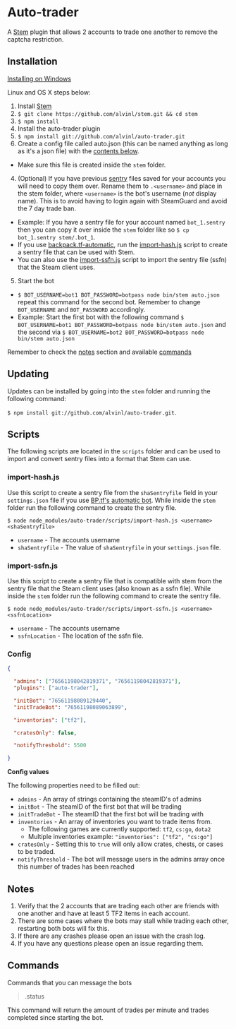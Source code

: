 Auto-trader
===
A [Stem](https://github.com/alvinl/stem) plugin that allows 2 accounts to trade one another to remove the captcha restriction.

## Installation

[Installing on Windows](https://github.com/alvinl/auto-trader/wiki/Installing-on-Windows)

Linux and OS X steps below:

1. Install [Stem](https://github.com/alvinl/stem)
  1. `$ git clone https://github.com/alvinl/stem.git && cd stem`
  2. `$ npm install`
2. Install the auto-trader plugin
  1. `$ npm install git://github.com/alvinl/auto-trader.git`
3. Create a config file called auto.json (this can be named anything as long as it's a json file) with the [contents below](#config).
  - Make sure this file is created inside the `stem` folder.
4. (Optional) If you have previous [sentry](https://github.com/seishun/node-steam#sentry) files saved for your accounts you will need to copy them over. Rename them to `.<username>` and place in the stem folder, where `<username>` is the bot's username (*not* display name).
 This is to avoid having to login again with SteamGuard and avoid the 7 day trade ban.
  - Example: If you have a sentry file for your account named `bot_1.sentry` then you can copy it over inside the `stem` folder like so `$ cp bot_1.sentry stem/.bot_1`.
  - If you use [backpack.tf-automatic](https://bitbucket.org/srabouin/backpack.tf-automatic/src), run the [import-hash.js](#import-hashjs) script to create a sentry file that can be used with Stem.
  - You can also use the [import-ssfn.js](#import-ssfnjs) script to import the sentry file (ssfn) that the Steam client uses.
5. Start the bot
  - `$ BOT_USERNAME=bot1 BOT_PASSWORD=botpass node bin/stem auto.json` repeat this command for the second bot. Remember to change `BOT_USERNAME` and `BOT_PASSWORD` accordingly.
  - Example: Start the first bot with the following command `$ BOT_USERNAME=bot1 BOT_PASSWORD=botpass node bin/stem auto.json` and the second via `$ BOT_USERNAME=bot2 BOT_PASSWORD=botpass node bin/stem auto.json`

Remember to check the [notes](#notes) section and available [commands](#commands)

## Updating
Updates can be installed by going into the `stem` folder and running the following command:

`$ npm install git://github.com/alvinl/auto-trader.git`.

## Scripts
The following scripts are located in the `scripts` folder and can be used to import and convert sentry files into a format that Stem can use.
### import-hash.js
Use this script to create a sentry file from the `shaSentryfile` field in your `settings.json` file if you use [BP.tf's automatic bot](https://bitbucket.org/srabouin/backpack.tf-automatic/). While inside the `stem` folder run the following command to create the sentry file.

`$ node node_modules/auto-trader/scripts/import-hash.js <username> <shaSentryfile>`
- `username` - The accounts username
- `shaSentryfile` - The value of `shaSentryfile` in your `settings.json` file.

### import-ssfn.js
Use this script to create a sentry file that is compatible with stem from the sentry file that the Steam client uses (also known as a ssfn file). While inside the `stem` folder run the following command to create the sentry file.

`$ node node_modules/auto-trader/scripts/import-ssfn.js <username> <ssfnLocation>`
- `username` - The accounts username
- `ssfnLocation` - The location of the ssfn file.

### Config
```json
{

  "admins": ["76561198042819371", "76561198042819371"],
  "plugins": ["auto-trader"],

  "initBot": "76561198089129440",
  "initTradeBot": "76561198089063899",

  "inventories": ["tf2"],

  "cratesOnly": false,

  "notifyThreshold": 5500

}
```
**Config values**

The following properties need to be filled out:
  - `admins` - An array of strings containing the steamID's of admins
  - `initBot` - The steamID of the first bot that will be trading
  - `initTradeBot` - The steamID that the first bot will be trading with
  - `inventories` - An array of inventories you want to trade items from.
    - The following games are currently supported: `tf2`, `cs:go`, `dota2`
    - Multiple inventories example: `"inventories": ["tf2", "cs:go"]`
  - `cratesOnly` - Setting this to `true` will only allow crates, chests, or cases to be traded.
  - `notifyThreshold` - The bot will message users in the admins array once this number of trades has been reached

## Notes
1. Verify that the 2 accounts that are trading each other are friends with one another and have at least 5 TF2 items in each account.
2. There are some cases where the bots may stall while trading each other, restarting both bots will fix this.
3. If there are any crashes please open an issue with the crash log.
4. If you have any questions please open an issue regarding them.

## Commands
Commands that you can message the bots
> .status

This command will return the amount of trades per minute and trades completed since starting the bot.
